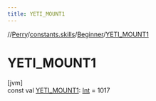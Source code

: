 ```yaml
---
title: YETI_MOUNT1
---
```

//[Perry](../../../index.html)/[constants.skills](../index.html)/[Beginner](index.html)/[YETI_MOUNT1](-y-e-t-i_-m-o-u-n-t1.html)



# YETI_MOUNT1



[jvm]\
const val [YETI_MOUNT1](-y-e-t-i_-m-o-u-n-t1.html): [Int](https://kotlinlang.org/api/latest/jvm/stdlib/kotlin/-int/index.html) = 1017




